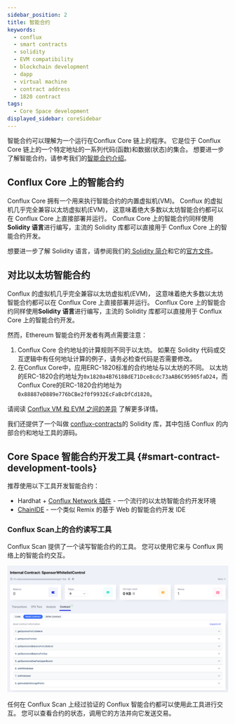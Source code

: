 ```yaml
---
sidebar_position: 2
title: 智能合约
keywords:
  - conflux
  - smart contracts
  - solidity
  - EVM compatibility
  - blockchain development
  - dapp
  - virtual machine
  - contract address
  - 1820 contract
tags:
  - Core Space development
displayed_sidebar: coreSidebar
---
```


智能合约可以理解为一个运行在Conflux Core 链上的程序。 它是位于 Conflux Core 链上的一个特定地址的一系列代码(函数)和数据(状态)的集合。 想要进一步了解智能合约，请参考我们的[智能合约介绍](/docs/general/conflux-basics/contracts)。

## Conflux Core 上的智能合约

Conflux Core 拥有一个用来执行智能合约的内置虚拟机(VM)。 Conflux 的虚拟机几乎完全兼容以太坊虚拟机(EVM)， 这意味着绝大多数以太坊智能合约都可以在 Conflux Core 上直接部署并运行。 Conflux Core 上的智能合约同样使用**Solidity 语言**进行编写，主流的 Solidity 库都可以直接用于 Conflux Core 上的智能合约开发。

想要进一步了解 Solidity 语言，请参阅我们的[ Solidity 简介](/docs/general/build/smart-contracts/solidity-basics)和它的[官方文件](https://docs.soliditylang.org/en/)。

## 对比以太坊智能合约

Conflux 的虚拟机几乎完全兼容以太坊虚拟机(EVM)， 这意味着绝大多数以太坊智能合约都可以在 Conflux Core 上直接部署并运行。 Conflux Core 上的智能合约同样使用**Solidity 语言**进行编写，主流的 Solidity 库都可以直接用于 Conflux Core 上的智能合约开发。

然而，Ethereum 智能合约开发者有两点需要注意：

1. Conflux Core 合约地址的计算规则不同于以太坊。 如果在 Solidity 代码或交互逻辑中有任何地址计算的例子，请务必检查代码是否需要修改。
2. 在Conflux Core中，应用ERC-1820标准的合约地址与以太坊的不同。 以太坊的ERC-1820合约地址为`0x1820a4B7618BdE71Dce8cdc73aAB6C95905faD24`，而Conflux Core的ERC-1820合约地址为`0x88887eD889e776bCBe2f0f9932EcFaBcDfCd1820`。

请阅读 [Conflux VM 和 EVM 之间的差异](../core-space-basics/vm-diffce.md) 了解更多详情。

我们还提供了一个叫做 [conflux-contracts](https://github.com/conflux-fans/conflux-contracts)的 Solidity 库，其中包括 Conflux 的内部合约和地址工具的源码。

## Core Space 智能合约开发工具 {#smart-contract-development-tools}

推荐使用以下工具开发智能合约：

- Hardhat + [Conflux Network 插件](https://github.com/conflux-chain/hardhat-conflux) - 一个流行的以太坊智能合约开发环境
- [ChainIDE](https://chainide.com/) - 一个类似 Remix 的基于 Web 的智能合约开发 IDE

### Conflux Scan上的合约读写工具

Conflux Scan 提供了一个读写智能合约的工具。 您可以使用它来与 Conflux 网络上的智能合约交互。

![](../tutorials/imgs/sponsor/sponsor-read-methods.png)

任何在 Conflux Scan 上经过验证的 Conflux 智能合约都可以使用此工具进行交互。 您可以查看合约的状态，调用它的方法并向它发送交易。